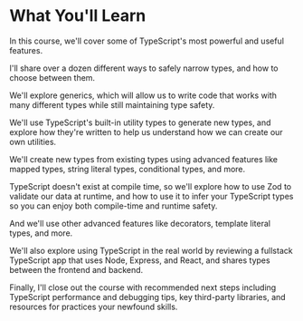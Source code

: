 # What You'll Learn

In this course, we'll cover some of TypeScript's most powerful and useful features.

I'll share over a dozen different ways to safely narrow types, and how to choose between them.

We'll explore generics, which will allow us to write code that works with many different types while still maintaining type safety.

We'll use TypeScript's built-in utility types to generate new types, and explore how they're written to help us understand how we can create our own utilities.

We'll create new types from existing types using advanced features like mapped types, string literal types, conditional types, and more.

TypeScript doesn't exist at compile time, so we'll explore how to use Zod to validate our data at runtime, and how to use it to infer your TypeScript types so you can enjoy both compile-time and runtime safety.

And we'll use other advanced features like decorators, template literal types, and more.

We'll also explore using TypeScript in the real world by reviewing a fullstack TypeScript app that uses Node, Express, and React, and shares types between the frontend and backend.

Finally, I'll close out the course with recommended next steps including TypeScript performance and debugging tips, key third-party libraries, and resources for practices your newfound skills.
